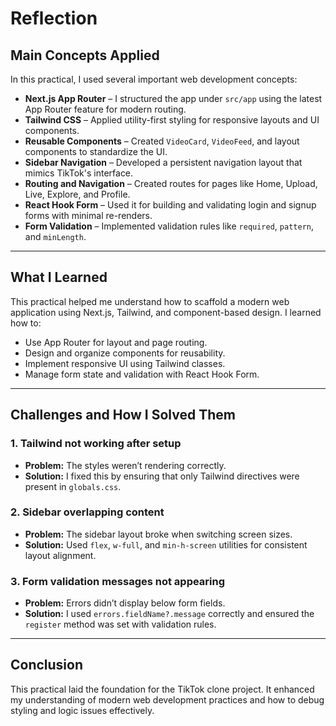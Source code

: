 # Reflection

## Main Concepts Applied

In this practical, I used several important web development concepts:

- **Next.js App Router** – I structured the app under `src/app` using the latest App Router feature for modern routing.
- **Tailwind CSS** – Applied utility-first styling for responsive layouts and UI components.
- **Reusable Components** – Created `VideoCard`, `VideoFeed`, and layout components to standardize the UI.
- **Sidebar Navigation** – Developed a persistent navigation layout that mimics TikTok's interface.
- **Routing and Navigation** – Created routes for pages like Home, Upload, Live, Explore, and Profile.
- **React Hook Form** – Used it for building and validating login and signup forms with minimal re-renders.
- **Form Validation** – Implemented validation rules like `required`, `pattern`, and `minLength`.

---

## What I Learned

This practical helped me understand how to scaffold a modern web application using Next.js, Tailwind, and component-based design. I learned how to:

- Use App Router for layout and page routing.
- Design and organize components for reusability.
- Implement responsive UI using Tailwind classes.
- Manage form state and validation with React Hook Form.

---

## Challenges and How I Solved Them

### 1. Tailwind not working after setup
- **Problem:** The styles weren’t rendering correctly.
- **Solution:** I fixed this by ensuring that only Tailwind directives were present in `globals.css`.

### 2. Sidebar overlapping content
- **Problem:** The sidebar layout broke when switching screen sizes.
- **Solution:** Used `flex`, `w-full`, and `min-h-screen` utilities for consistent layout alignment.

### 3. Form validation messages not appearing
- **Problem:** Errors didn’t display below form fields.
- **Solution:** I used `errors.fieldName?.message` correctly and ensured the `register` method was set with validation rules.

---

## Conclusion

This practical laid the foundation for the TikTok clone project. It enhanced my understanding of modern web development practices and how to debug styling and logic issues effectively.
